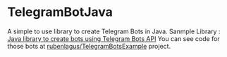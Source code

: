 # TelegramBotJava

A simple to use library to create Telegram Bots in Java.
Sanmple Library : [Java library to create bots using Telegram Bots API](https://github.com/rubenlagus/TelegramBots)
You can see code for those bots at [rubenlagus/TelegramBotsExample](https://github.com/rubenlagus/TelegramBotsExample) project.
